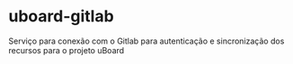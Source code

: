 # uboard-gitlab
Serviço para conexão com o Gitlab para autenticação e sincronização dos recursos para o projeto uBoard
